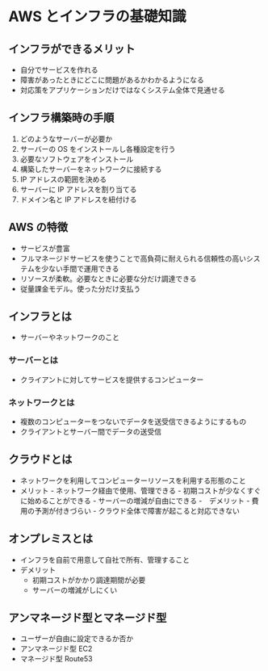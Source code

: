 # AWS とインフラの基礎知識

## インフラができるメリット

- 自分でサービスを作れる
- 障害があったときにどこに問題があるかわかるようになる
- 対応策をアプリケーションだけではなくシステム全体で見通せる

## インフラ構築時の手順

1. どのようなサーバーが必要か
2. サーバーの OS をインストールし各種設定を行う
3. 必要なソフトウェアをインストール
4. 構築したサーバーをネットワークに接続する
5. IP アドレスの範囲を決める
6. サーバーに IP アドレスを割り当てる
7. ドメイン名と IP アドレスを紐付ける

## AWS の特徴

- サービスが豊富
- フルマネージドサービスを使うことで高負荷に耐えられる信頼性の高いシステムを少ない手間で運用できる
- リソースが柔軟。必要なときに必要な分だけ調達できる
- 従量課金モデル。使った分だけ支払う

## インフラとは

- サーバーやネットワークのこと

### サーバーとは

- クライアントに対してサービスを提供するコンピューター

### ネットワークとは

- 複数のコンピューターをつないでデータを送受信できるようにするもの
- クライアントとサーバー間でデータの送受信

## クラウドとは

- ネットワークを利用してコンピューターリソースを利用する形態のこと
- メリット - ネットワーク経由で使用、管理できる - 初期コストが少なくすぐに始めることができる - サーバーの増減が自由にできる -　デメリット - 費用の予測が付きづらい - クラウド全体で障害が起こると対応できない

## オンプレミスとは

- インフラを自前で用意して自社で所有、管理すること
- デメリット
  - 初期コストがかかり調達期間が必要
  - サーバーの増減がしにくい

## アンマネージド型とマネージド型

- ユーザーが自由に設定できるか否か
- アンマネージド型 EC2
- マネージド型 Route53
